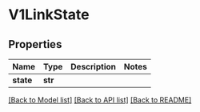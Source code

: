 # V1LinkState

## Properties
Name | Type | Description | Notes
------------ | ------------- | ------------- | -------------
**state** | **str** |  |

[[Back to Model list]](../README.md#documentation-for-models) [[Back to API list]](../README.md#documentation-for-api-endpoints) [[Back to README]](../README.md)


